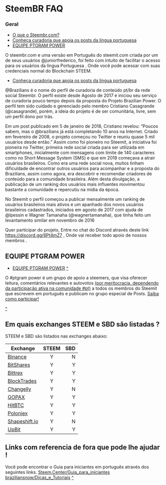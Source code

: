 <span id="disable_router_nav_history_direction_check"></span>
# SteemBR FAQ


### <span id="Table_of_Contents">Geral</span>
- <a href="#What_is_Steemit_com">O que o  Steembr.com?</a>
- <a href="#How_does_Steemit_work"> Conheça curadoria que apoia os posts da língua portuguesa </a>
- <a href="#How_does_Steemit_work"> EQUIPE PTGRAM POWER</a>

O steembr.com e uma versão em Português do steemit.com criada por um de seus usuários @juniorfrederico, foi feito com intuito de facilitar o acesso para os usuários da língua Portuguesa .
Onde você pode acessar com suas credenciais normal do Blockchain STEEM. 

- <a href="#How_does_Steemit_work"> Conheça curadoria que apoia os posts da língua portuguesa </a>

@Brazilians  é o nome do perfil de curadoria de conteúdo pt/br da rede social Steembr. O perfil existe desde Agosto de 2017 e iniciou seu serviço de curadoria pouco tempo depois da proposta do Projeto Brazilian Power. O perfil tem sido cuidado e gerenciado pelo membro Cristiano Casagrande (@casagrande), porém, a ideia do projeto é de ser comunitária, livre, sem um perfil dono por trás.

Em um post publicado em 5 de janeiro de 2018, Cristiano revelou: “Poucos sabem, mas o @brazilians já está completando 10 anos na Internet. Criado em fevereiro de 2008, o projeto começou no Twitter e reuniu quase 5 mil usuários desde então.” Assim como foi pioneiro no Steemit, a iniciativa foi pioneira no Twitter, primeira rede social criada para ser utilizada em smartphones, inicialmente com mensagens com limite de 140 caracteres como no Short Message System (SMS) e que em 2018 começava a atrair usuários brasileiros. Como era uma rede social nova, muitos tinham dificuldade de encontrar outros usuários para acompanhar e a proposta do Brazilians, assim como agora, era descobrir e recomendar criadores de conteúdo para a comunidade brasileira. Além desta divulgação, a publicação de um ranking dos usuários mais influentes movimentou bastante a comunidade e repercutiu na mídia da época.

No Steemit o perfil começou a publicar mensalmente um ranking de usuários brasileiros mais ativos e um apanhado dos novos usuários brasileiros cadastrados, iniciados em agosto de 2017 com ajuda de @lpessin e Wagner Tamanaha (@wagnertamanaha), que tinha feito um levantamento similar em novembro de 2016

Quer participar do projeto, Entre no chat do Discord através  deste link https://discord.gg/6Pt4mZ7 , Onde vai receber todo apoio de nossos membros .

## <span id="Table_of_Contents">EQUIPE PTGRAM POWER</span>
- <a href="#How_does_Steemit_work"> EQUIPE PTGRAM POWER</a>
<a href="#Table_of_Contents">^</a>


O #ptgram power é um grupo de apoio a steemers, que visa oferecer leitura, comentários relevantes e autovotos <a href="https://ptgram.tk/meritocracia/">(por meritocracia, dependendo da participação ativa na comunidade #pt)</a> a todos os membros do Steemit que escrevem em português e publicam no grupo especial de Posts. <a href="https://ptgram.tk/participe/">Saiba como participar!</a>

<a href="#Table_of_Contents">^</a>
## <span id="Which_exchanges_are_STEEM_and_SBD_listed_on">Em quais exchanges STEEM e SBD são listadas ?</span>

STEEM e SBD são listados nas exchanges abaixo:

| Exchange        | STEEM           | SBD  |
| ------------- |:-------------:| -----:|
| [Binance](https://www.binance.com/?ref=25195156)      | Y | N |
| [BitShares](https://openledger.info/)      | Y      |   Y |
| [Bittrex](https://bittrex.com) | Y      |    Y |
| [BlockTrades](https://blocktrades.us) | Y      |    Y |
| [Changelly](https://changelly.com) | Y      |    N |
| [GOPAX](https://www.gopax.co.kr) | Y      |    Y |
| [HitBTC](https://hitbtc.com/) | Y      |    Y |
| [Poloniex](https://poloniex.com) | Y      |    Y |
| [Shapeshift.io](https://shapeshift.io) | Y      |    N |
| [UpBit](https://upbit.com/) | Y      |    Y |


## <span id="Table_of_Contents">Links com referencia de fora que pode lhe ajudar !</span>

Você pode encontrar o Guia para iniciantes em português através dos seguintes links.
<a href="https://www.steem.center/index.php?title=Guia_para_iniciantes">Steem.Center/Guia_para_iniciantes</a>
<a href="http://braziliansnow.tk/category/dicas-e-tutorias/">braziliansnow/Dicas_e_Tutoriais</a>
<a href="#Table_of_Contents">^</a>


